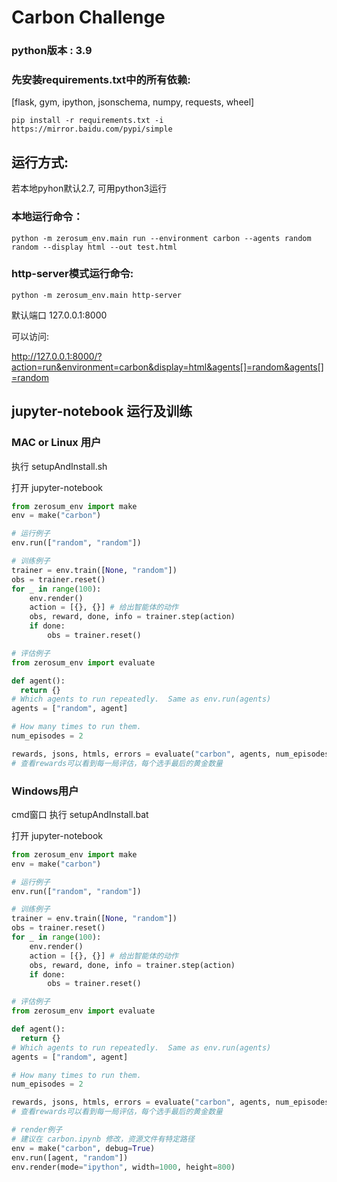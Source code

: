 # Carbon Challenge

### python版本 : 3.9

### 先安装requirements.txt中的所有依赖:

[flask, gym, ipython, jsonschema, numpy, requests, wheel]

``pip install -r requirements.txt -i https://mirror.baidu.com/pypi/simple``
## 运行方式:
若本地pyhon默认2.7, 可用python3运行
### 本地运行命令：

``python -m zerosum_env.main run --environment carbon --agents random random --display html --out test.html``

### http-server模式运行命令:

``python -m zerosum_env.main http-server``

默认端口 127.0.0.1:8000

可以访问:

http://127.0.0.1:8000/?action=run&environment=carbon&display=html&agents[]=random&agents[]=random

## jupyter-notebook 运行及训练

### MAC or Linux 用户
执行 setupAndInstall.sh


打开 jupyter-notebook
```python
from zerosum_env import make
env = make("carbon")

# 运行例子
env.run(["random", "random"])

# 训练例子
trainer = env.train([None, "random"])
obs = trainer.reset()
for _ in range(100):
    env.render()
    action = [{}, {}] # 给出智能体的动作
    obs, reward, done, info = trainer.step(action)
    if done:
        obs = trainer.reset()

# 评估例子
from zerosum_env import evaluate

def agent():
  return {}
# Which agents to run repeatedly.  Same as env.run(agents)
agents = ["random", agent]

# How many times to run them.
num_episodes = 2

rewards, jsons, htmls, errors = evaluate("carbon", agents, num_episodes=num_episodes)
# 查看rewards可以看到每一局评估，每个选手最后的黄金数量

```

### Windows用户
cmd窗口 执行 setupAndInstall.bat


打开 jupyter-notebook
```python
from zerosum_env import make
env = make("carbon")

# 运行例子
env.run(["random", "random"])

# 训练例子
trainer = env.train([None, "random"])
obs = trainer.reset()
for _ in range(100):
    env.render()
    action = [{}, {}] # 给出智能体的动作
    obs, reward, done, info = trainer.step(action)
    if done:
        obs = trainer.reset()

# 评估例子
from zerosum_env import evaluate

def agent():
  return {}
# Which agents to run repeatedly.  Same as env.run(agents)
agents = ["random", agent]

# How many times to run them.
num_episodes = 2

rewards, jsons, htmls, errors = evaluate("carbon", agents, num_episodes=num_episodes)
# 查看rewards可以看到每一局评估，每个选手最后的黄金数量

# render例子
# 建议在 carbon.ipynb 修改，资源文件有特定路径
env = make("carbon", debug=True)
env.run([agent, "random"])
env.render(mode="ipython", width=1000, height=800) 

```